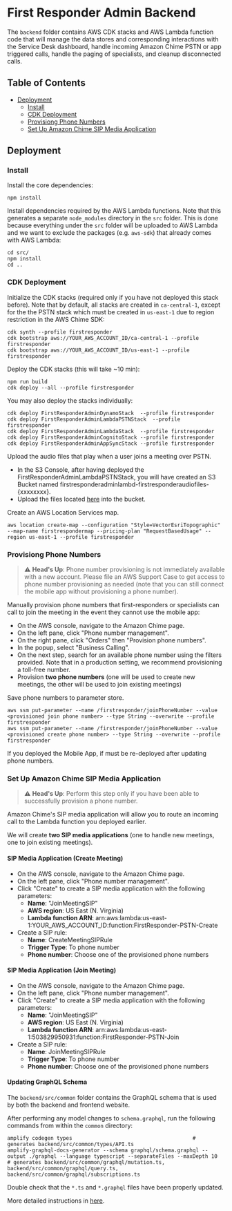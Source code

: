 # First Responder Admin Backend

The `backend` folder contains AWS CDK stacks and AWS Lambda function code that will manage the data stores and corresponding interactions with the Service Desk dashboard, handle incoming Amazon Chime PSTN or app triggered calls, handle the paging of specialists, and cleanup disconnected calls.

## Table of Contents
- [Deployment](#deployment)
    - [Install](#install)
    - [CDK Deployment](#cdk-deployment)
    - [Provisiong Phone Numbers](#provisiong-phone-numbers)
    - [Set Up Amazon Chime SIP Media Application](#set-up-amazon-chime-sip-media-application)

## Deployment

### Install
Install the core dependencies:
```
npm install
```

Install dependencies required by the AWS Lambda functions. Note that this generates a separate `node_modules` directory in the `src` folder. This is done because everything under the `src` folder will be uploaded to AWS Lambda and we want to exclude the packages (e.g. `aws-sdk`) that already comes with AWS Lambda:
```
cd src/
npm install
cd ..
```

### CDK Deployment
Initialize the CDK stacks (required only if you have not deployed this stack before). Note that by default, all stacks are created in `ca-central-1`, except for the the PSTN stack which must be created in `us-east-1` due to region restriction in the AWS Chime SDK:
```
cdk synth --profile firstresponder
cdk bootstrap aws://YOUR_AWS_ACCOUNT_ID/ca-central-1 --profile firstresponder
cdk bootstrap aws://YOUR_AWS_ACCOUNT_ID/us-east-1 --profile firstresponder
```

Deploy the CDK stacks (this will take ~10 min):
```
npm run build
cdk deploy --all --profile firstresponder
```

You may also deploy the stacks individually:
```
cdk deploy FirstResponderAdminDynamoStack  --profile firstresponder
cdk deploy FirstResponderAdminLambdaPSTNStack  --profile firstresponder
cdk deploy FirstResponderAdminLambdaStack  --profile firstresponder
cdk deploy FirstResponderAdminCognitoStack --profile firstresponder
cdk deploy FirstResponderAdminAppSyncStack --profile firstresponder
```

Upload the audio files that play when a user joins a meeting over PSTN.
- In the S3 Console, after having deployed the FirstResponderAdminLambdaPSTNStack, you will have created an S3 Bucket named firstresponderadminlambd-firstresponderaudiofiles-{xxxxxxxx}.
- Upload the files located [here](src/backend/audio) into the bucket.

Create an AWS Location Services map.
```
aws location create-map --configuration "Style=VectorEsriTopographic" --map-name firstrespondermap --pricing-plan "RequestBasedUsage" --region us-east-1 --profile firstresponder
```

### Provisiong Phone Numbers

> :warning: **Head's Up**: Phone number provisioning is not immediately available with a new account. Please file an AWS Support Case to get access to phone number provisioning as needed (note that you can still connect the mobile app without provisioning a phone number).

Manually provision phone numbers that first-responders or specialists can call to join the meeting in the event they cannot use the mobile app:
- On the AWS console, navigate to the Amazon Chime page.
- On the left pane, click "Phone number management".
- On the right pane, click "Orders" then "Provision phone numbers".
- In the popup, select "Business Calling". 
- On the next step, search for an available phone number using the filters provided. Note that in a production setting, we recommend provisioning a toll-free number. 
- Provision **two phone numbers** (one will be used to create new meetings, the other will be used to join existing meetings)

Save phone numbers to parameter store.
```
aws ssm put-parameter --name /firstresponder/joinPhoneNumber --value <provisioned join phone number> --type String --overwrite --profile firstresponder
aws ssm put-parameter --name /firstresponder/joinPhoneNumber --value <provisioned create phone number> --type String --overwrite --profile firstresponder
```

If you deployed the Mobile App, if must be re-deployed after updating phone numbers.
### Set Up Amazon Chime SIP Media Application
> :warning: **Head's Up**: Perform this step only if you have been able to successfully provision a phone number.

Amazon Chime's SIP media application will allow you to route an incoming call to the Lambda function you deployed earlier. 

We will create **two SIP media applications** (one to handle new meetings, one to join existing meetings).

#### SIP Media Application (Create Meeting)
- On the AWS console, navigate to the Amazon Chime page.
- On the left pane, click "Phone number management".
- Click "Create" to create a SIP media application with the following parameters:
    - **Name**: "JoinMeetingSIP"
    - **AWS region**: US East (N. Virginia)
    - **Lambda function ARN**: arn:aws:lambda:us-east-1:YOUR_AWS_ACCOUNT_ID:function:FirstResponder-PSTN-Create
- Create a SIP rule:
    - **Name**: CreateMeetingSIPRule
    - **Trigger Type**: To phone number
    - **Phone number**: Choose one of the provisioned phone numbers

#### SIP Media Application (Join Meeting)
- On the AWS console, navigate to the Amazon Chime page.
- On the left pane, click "Phone number management".
- Click "Create" to create a SIP media application with the following parameters:
    - **Name**: "JoinMeetingSIP"
    - **AWS region**: US East (N. Virginia)
    - **Lambda function ARN**: arn:aws:lambda:us-east-1:503829950931:function:FirstResponder-PSTN-Join
- Create a SIP rule:
    - **Name**: JoinMeetingSIPRule
    - **Trigger Type**: To phone number
    - **Phone number**: Choose one of the provisioned phone numbers

#### Updating GraphQL Schema

The `backend/src/common` folder contains the GraphQL schema that is used by both the backend and frontend website.

After performing any model changes to `schema.graphql`, run the following commands from within the `common` directory:
```
amplify codegen types                                       # generates backend/src/common/types/API.ts
amplify-graphql-docs-generator --schema graphql/schema.graphql --output ./graphql --language typescript --separateFiles --maxDepth 10                               # generates backend/src/common/graphql/mutation.ts, backend/src/common/graphql/query.ts, backend/src/common/graphql/subscriptions.ts
```

Double check that the `*.ts` and `*.graphql` files have been properly updated.

More detailed instructions in [here](src/common/README.md).
